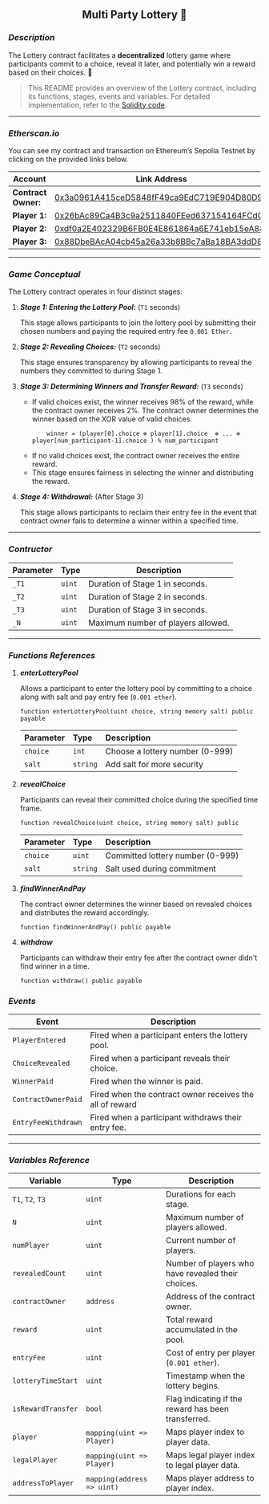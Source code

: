 <h2 style="text-align: center;">Multi Party Lottery 🎰</h2> 

### *Description*
 The Lottery contract facilitates a **decentralized** lottery game where participants commit to a choice, reveal it later, and potentially win a reward based on their choices. 🎲 

> This README provides an overview of the Lottery contract, including its functions, stages, events and variables. For detailed implementation, refer to the [Solidity code](https://github.com/biskitsx/multi-party-lottery/blob/main/lottery.sol).


---

### *Etherscan.io*
You can see my contract and transaction on Ethereum’s Sepolia Testnet by clicking on the provided links below.

| **Account**          |Link Address                                                                              |
|---------------------------------------------|------------------------------------------------------------------------------|
| **Contract Owner:**                         | [0x3a0961A415ceD5848fF49ca9EdC719E904D80D9f](https://sepolia.etherscan.io/address/0x3a0961A415ceD5848fF49ca9EdC719E904D80D9f)           |
| **Player 1:**                               | [0x26bAc89Ca4B3c9a2511840FEed637154164FCdCb](https://sepolia.etherscan.io/address/0x26bAc89Ca4B3c9a2511840FEed637154164FCdCb)                   |
| **Player 2:**                               | [0xdf0a2E402329B6FB0E4E861864a6E741eb15eA88](https://sepolia.etherscan.io/address/0xdf0a2E402329B6FB0E4E861864a6E741eb15eA88)                   |
| **Player 3:**                               | [0x88DbeBAcA04cb45a26a33b8BBc7aBa18BA3ddD8f](https://sepolia.etherscan.io/address/0x88DbeBAcA04cb45a26a33b8BBc7aBa18BA3ddD8f)                   |


---
### *Game Conceptual*

The Lottery contract operates in four distinct stages:

1. ***Stage 1: Entering the Lottery Pool:*** (`T1` seconds)

    This stage allows participants to join the lottery pool by submitting their chosen numbers and paying the required entry fee `0.001 Ether`.

2. ***Stage 2: Revealing Choices:*** (`T2` seconds)

    This stage ensures transparency by allowing participants to reveal the numbers they committed to during Stage 1.

1. ***Stage 3: Determining Winners and Transfer Reward:*** (`T3` seconds)
  
    <!-- The contract owner determines the winner based on the XOR value of valid choices. -->
   * If valid choices exist, the winner receives 98% of the reward, while the contract owner receives 2%. The contract owner determines the winner based on the XOR value of valid choices.
        ```
            winner = (player[0].choice ⊕ player[1].choice  ⊕ ... ⊕ player[num_participant-1].choice ) % num_participant
        ```
   * If no valid choices exist, the contract owner receives the entire reward.
   * This stage ensures fairness in selecting the winner and distributing the reward.

2. ***Stage 4: Withdrawal:*** (After Stage 3)
    
    This stage allows participants to reclaim their entry fee in the event that contract owner fails to determine a winner within a specified time.
---

### *Contructor*

| Parameter | Type  | Description                              |
|-----------|-------|------------------------------------------|
| `_T1`     | `uint`| Duration of Stage 1 in seconds.         |
| `_T2`     | `uint`| Duration of Stage 2 in seconds.         |
| `_T3`     | `uint`| Duration of Stage 3 in seconds.         |
| `_N`      | `uint`| Maximum number of players allowed.      |


--- 
### *Functions References*

1. ***enterLotteryPool***

    Allows a participant to enter the lottery pool by committing to a choice along with salt and pay entry fee (`0.001 ether`).
    ```solidity
    function enterLotteryPool(uint choice, string memory salt) public  payable 
    ```

    | Parameter | Type | Description |
    | :-------- | :----| :---------- | 
    | `choice` | `int`| Choose a lottery number (0-999) |
    | `salt`   | `string` | Add salt for more security |

2. ***revealChoice***

    Participants can reveal their committed choice during the specified time frame.
    ```solidity
    function revealChoice(uint choice, string memory salt) public 
    ```

    | Parameter | Type | Description |
    | :-------- | :----| :---------- | 
    | `choice` | `uint`| Committed lottery number (0-999) |
    | `salt`   | `string` | Salt used during commitment |

3. ***findWinnerAndPay***

    The contract owner determines the winner based on revealed choices and distributes the reward accordingly.
    ```solidity
    function findWinnerAndPay() public payable 
    ```

4. ***withdraw***

    Participants can withdraw their entry fee after the contract owner didn't find winner in a time.
    ```solidity
    function withdraw() public payable 
    ```





### *Events*

| Event              | Description                                                                                  |
|--------------------|----------------------------------------------------------------------------------------------|
| `PlayerEntered`    | Fired when a participant enters the lottery pool.                                            |
| `ChoiceRevealed`   | Fired when a participant reveals their choice.                                                |
| `WinnerPaid`       | Fired when the winner is paid.                                                               |
| `ContractOwnerPaid`| Fired when the contract owner receives the all of reward                              |
| `EntryFeeWithdrawn`| Fired when a participant withdraws their entry fee.                                           |

---

### *Variables Reference*

| Variable          | Type     | Description                                                                                      |
|-------------------|----------|--------------------------------------------------------------------------------------------------|
| `T1`, `T2`, `T3` | `uint`   | Durations for each stage.                                                                       |
| `N`               | `uint`   | Maximum number of players allowed.                                                               |
| `numPlayer`       | `uint`   | Current number of players.                                                                       |
| `revealedCount`   | `uint`   | Number of players who have revealed their choices.                                                 |
| `contractOwner`   | `address`| Address of the contract owner.                                                                  |
| `reward`          | `uint`   | Total reward accumulated in the pool.                                                           |
| `entryFee`        | `uint`   | Cost of entry per player (`0.001 ether`).                                                                       |
| `lotteryTimeStart`| `uint`   | Timestamp when the lottery begins.                                                              |
| `isRewardTransfer`| `bool`   | Flag indicating if the reward has been transferred.                                              |
| `player`        | `mapping(uint => Player)` | Maps player index to player data.                                                             |
| `legalPlayer`   | `mapping(uint => Player)` | Maps legal player index to legal player data.                                                   |
| `addressToPlayer`| `mapping(address => uint)`| Maps player address to player index.                                                          |


